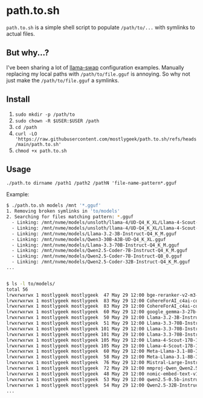 # path.to.sh

`path.to.sh` is a simple shell script to populate `/path/to/...` with symlinks to actual files. 

## But why...?

I've been sharing a lot of [llama-swap](https://github.com/mostlygeek/llama-swap) configuration examples. Manually replacing my local paths with `/path/to/file.gguf` is annoying. So why not just make the `/path/to/file.gguf` a symlinks. 

## Install 

1. `sudo mkdir -p /path/to`
2. `sudo chown -R $USER:$USER /path`
3. `cd /path`
4. `curl -LO 'https://raw.githubusercontent.com/mostlygeek/path.to.sh/refs/heads/main/path.to.sh'`
5. `chmod +x path.to.sh`

## Usage 

`./path.to dirname /path1 /path2 /pathN 'file-name-pattern*.gguf`

Example: 

```sh
$ ./path.to.sh models /mnt '*.gguf'
1. Removing broken symlinks in 'to/models'
2. Searching for files matching pattern: *.gguf
  - Linking: /mnt/nvme/models/unsloth/llama-4/UD-Q4_K_XL/Llama-4-Scout-17B-16E-Instruct-UD-Q4_K_XL-00002-of-00002.gguf
  - Linking: /mnt/nvme/models/unsloth/llama-4/UD-Q4_K_XL/Llama-4-Scout-17B-16E-Instruct-UD-Q4_K_XL-00001-of-00002.gguf
  - Linking: /mnt/nvme/models/Llama-3.2-3B-Instruct-Q4_K_M.gguf
  - Linking: /mnt/nvme/models/Qwen3-30B-A3B-UD-Q4_K_XL.gguf
  - Linking: /mnt/nvme/models/Llama-3.3-70B-Instruct-Q4_K_M.gguf
  - Linking: /mnt/nvme/models/Qwen2.5-Coder-7B-Instruct-Q4_K_M.gguf
  - Linking: /mnt/nvme/models/Qwen2.5-Coder-7B-Instruct-Q8_0.gguf
  - Linking: /mnt/nvme/models/Qwen2.5-Coder-32B-Instruct-Q4_K_M.gguf
...


$ ls -l to/models/
total 56
lrwxrwxrwx 1 mostlygeek mostlygeek  47 May 29 12:00 bge-reranker-v2-m3-Q4_K_M.gguf -> /mnt/nvme/models/bge-reranker-v2-m3-Q4_K_M.gguf
lrwxrwxrwx 1 mostlygeek mostlygeek  83 May 29 12:00 CohereForAI_c4ai-command-a-03-2025-Q4_K_L-00001-of-00002.gguf -> /mnt/ssd-extra/models/CohereForAI_c4ai-command-a-03-2025-Q4_K_L-00001-of-00002.gguf
lrwxrwxrwx 1 mostlygeek mostlygeek  83 May 29 12:00 CohereForAI_c4ai-command-a-03-2025-Q4_K_L-00002-of-00002.gguf -> /mnt/ssd-extra/models/CohereForAI_c4ai-command-a-03-2025-Q4_K_L-00002-of-00002.gguf
lrwxrwxrwx 1 mostlygeek mostlygeek  60 May 29 12:00 google_gemma-3-27b-it-Q4_K_L.gguf -> /mnt/nvme/models/bartowski/google_gemma-3-27b-it-Q4_K_L.gguf
lrwxrwxrwx 1 mostlygeek mostlygeek  50 May 29 12:00 Llama-3.2-3B-Instruct-Q4_K_M.gguf -> /mnt/nvme/models/Llama-3.2-3B-Instruct-Q4_K_M.gguf
lrwxrwxrwx 1 mostlygeek mostlygeek  51 May 29 12:00 Llama-3.3-70B-Instruct-Q4_K_M.gguf -> /mnt/nvme/models/Llama-3.3-70B-Instruct-Q4_K_M.gguf
lrwxrwxrwx 1 mostlygeek mostlygeek 101 May 29 12:00 Llama-3.3-70B-Instruct-Q6_K_L-00001-of-00002.gguf -> /mnt/ssd-extra/models/Llama-3.3-70B-Instruct-Q6_K_L/Llama-3.3-70B-Instruct-Q6_K_L-00001-of-00002.gguf
lrwxrwxrwx 1 mostlygeek mostlygeek 101 May 29 12:00 Llama-3.3-70B-Instruct-Q6_K_L-00002-of-00002.gguf -> /mnt/ssd-extra/models/Llama-3.3-70B-Instruct-Q6_K_L/Llama-3.3-70B-Instruct-Q6_K_L-00002-of-00002.gguf
lrwxrwxrwx 1 mostlygeek mostlygeek 105 May 29 12:00 Llama-4-Scout-17B-16E-Instruct-UD-Q4_K_XL-00001-of-00002.gguf -> /mnt/nvme/models/unsloth/llama-4/UD-Q4_K_XL/Llama-4-Scout-17B-16E-Instruct-UD-Q4_K_XL-00001-of-00002.gguf
lrwxrwxrwx 1 mostlygeek mostlygeek 105 May 29 12:00 Llama-4-Scout-17B-16E-Instruct-UD-Q4_K_XL-00002-of-00002.gguf -> /mnt/nvme/models/unsloth/llama-4/UD-Q4_K_XL/Llama-4-Scout-17B-16E-Instruct-UD-Q4_K_XL-00002-of-00002.gguf
lrwxrwxrwx 1 mostlygeek mostlygeek  60 May 29 12:00 Meta-Llama-3.1-8B-Instruct-Q4_K_M.gguf -> /mnt/ssd-extra/models/Meta-Llama-3.1-8B-Instruct-Q4_K_M.gguf
lrwxrwxrwx 1 mostlygeek mostlygeek  58 May 29 12:00 Meta-Llama-3.1-8B-Instruct-Q8_0.gguf -> /mnt/ssd-extra/models/Meta-Llama-3.1-8B-Instruct-Q8_0.gguf
lrwxrwxrwx 1 mostlygeek mostlygeek  76 May 29 12:00 Mistral-Large-Instruct-2407-Q4_K_S-00002-of-00002.gguf -> /mnt/ssd-extra/models/Mistral-Large-Instruct-2407-Q4_K_S-00002-of-00002.gguf
lrwxrwxrwx 1 mostlygeek mostlygeek  72 May 29 12:00 mmproj-Qwen_Qwen2.5-VL-32B-Instruct-bf16.gguf -> /mnt/nvme/models/bartowski/mmproj-Qwen_Qwen2.5-VL-32B-Instruct-bf16.gguf
lrwxrwxrwx 1 mostlygeek mostlygeek  48 May 29 12:00 nomic-embed-text-v1.5.Q8_0.gguf -> /mnt/nvme/models/nomic-embed-text-v1.5.Q8_0.gguf
lrwxrwxrwx 1 mostlygeek mostlygeek  53 May 29 12:00 qwen2.5-0.5b-instruct-q8_0.gguf -> /mnt/ssd-extra/models/qwen2.5-0.5b-instruct-q8_0.gguf
lrwxrwxrwx 1 mostlygeek mostlygeek  54 May 29 12:00 Qwen2.5-32B-Instruct-Q4_K_M.gguf -> /mnt/ssd-extra/models/Qwen2.5-32B-Instruct-Q4_K_M.gguf
...
```

